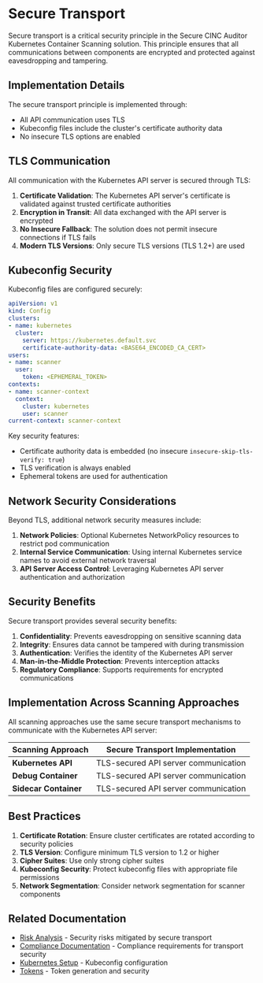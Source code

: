 # Secure Transport

Secure transport is a critical security principle in the Secure CINC Auditor Kubernetes Container Scanning solution. This principle ensures that all communications between components are encrypted and protected against eavesdropping and tampering.

## Implementation Details

The secure transport principle is implemented through:

- All API communication uses TLS
- Kubeconfig files include the cluster's certificate authority data
- No insecure TLS options are enabled

## TLS Communication

All communication with the Kubernetes API server is secured through TLS:

1. **Certificate Validation**: The Kubernetes API server's certificate is validated against trusted certificate authorities
2. **Encryption in Transit**: All data exchanged with the API server is encrypted
3. **No Insecure Fallback**: The solution does not permit insecure connections if TLS fails
4. **Modern TLS Versions**: Only secure TLS versions (TLS 1.2+) are used

## Kubeconfig Security

Kubeconfig files are configured securely:

```yaml
apiVersion: v1
kind: Config
clusters:
- name: kubernetes
  cluster:
    server: https://kubernetes.default.svc
    certificate-authority-data: <BASE64_ENCODED_CA_CERT>
users:
- name: scanner
  user:
    token: <EPHEMERAL_TOKEN>
contexts:
- name: scanner-context
  context:
    cluster: kubernetes
    user: scanner
current-context: scanner-context
```

Key security features:

- Certificate authority data is embedded (no insecure `insecure-skip-tls-verify: true`)
- TLS verification is always enabled
- Ephemeral tokens are used for authentication

## Network Security Considerations

Beyond TLS, additional network security measures include:

1. **Network Policies**: Optional Kubernetes NetworkPolicy resources to restrict pod communication
2. **Internal Service Communication**: Using internal Kubernetes service names to avoid external network traversal
3. **API Server Access Control**: Leveraging Kubernetes API server authentication and authorization

## Security Benefits

Secure transport provides several security benefits:

1. **Confidentiality**: Prevents eavesdropping on sensitive scanning data
2. **Integrity**: Ensures data cannot be tampered with during transmission
3. **Authentication**: Verifies the identity of the Kubernetes API server
4. **Man-in-the-Middle Protection**: Prevents interception attacks
5. **Regulatory Compliance**: Supports requirements for encrypted communications

## Implementation Across Scanning Approaches

All scanning approaches use the same secure transport mechanisms to communicate with the Kubernetes API server:

| Scanning Approach | Secure Transport Implementation |
|-------------------|----------------------------------|
| **Kubernetes API** | TLS-secured API server communication |
| **Debug Container** | TLS-secured API server communication |
| **Sidecar Container** | TLS-secured API server communication |

## Best Practices

1. **Certificate Rotation**: Ensure cluster certificates are rotated according to security policies
2. **TLS Version**: Configure minimum TLS version to 1.2 or higher
3. **Cipher Suites**: Use only strong cipher suites
4. **Kubeconfig Security**: Protect kubeconfig files with appropriate file permissions
5. **Network Segmentation**: Consider network segmentation for scanner components

## Related Documentation

- [Risk Analysis](../risk/index.md) - Security risks mitigated by secure transport
- [Compliance Documentation](../compliance/index.md) - Compliance requirements for transport security
- [Kubernetes Setup](../../kubernetes-setup/index.md) - Kubeconfig configuration
- [Tokens](../../tokens/index.md) - Token generation and security
